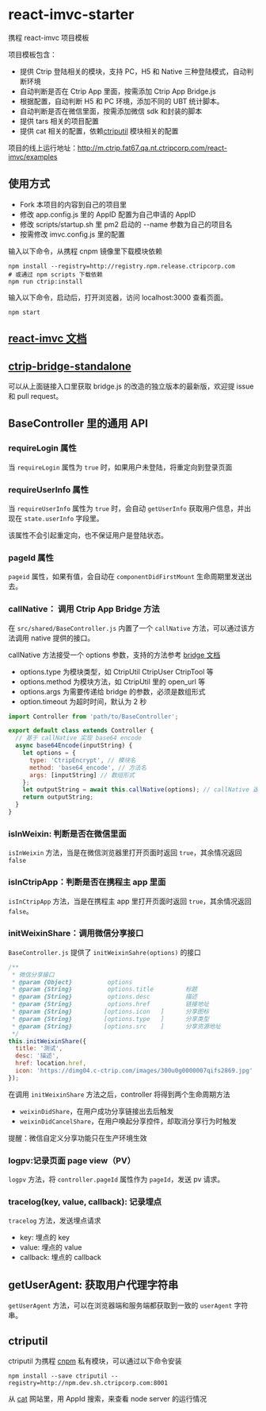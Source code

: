 # react-imvc-starter

携程 react-imvc 项目模板

项目模板包含：

- 提供 Ctrip 登陆相关的模块，支持 PC，H5 和 Native 三种登陆模式，自动判断环境
- 自动判断是否在 Ctrip App 里面，按需添加 Ctrip App Bridge.js
- 根据配置，自动判断 H5 和 PC 环境，添加不同的 UBT 统计脚本。
- 自动判断是否在微信里面，按需添加微信 sdk 和封装的脚本
- 提供 tars 相关的项目配置
- 提供 cat 相关的配置，依赖[ctriputil](http://npm.release.ctripcorp.com/package/ctriputil) 模块相关的配置

项目的线上运行地址：http://m.ctrip.fat67.qa.nt.ctripcorp.com/react-imvc/examples

## 使用方式

- Fork 本项目的内容到自己的项目里
- 修改 app.config.js 里的 AppID 配置为自己申请的 AppID
- 修改 scripts/startup.sh 里 pm2 启动的 --name 参数为自己的项目名
- 按需修改 imvc.config.js 里的配置

输入以下命令，从携程 cnpm 镜像里下载模块依赖

```shell
npm install --registry=http://registry.npm.release.ctripcorp.com
# 或通过 npm scripts 下载依赖
npm run ctrip:install
```

输入以下命令，启动后，打开浏览器，访问 localhost:3000 查看页面。

```shell
npm start
```

## [react-imvc 文档](https://github.com/Lucifier129/react-imvc)

## [ctrip-bridge-standalone](http://git.dev.sh.ctripcorp.com/yj_gu/ctrip-bridge-standalone)

可以从上面链接入口里获取 bridge.js 的改造的独立版本的最新版，欢迎提 issue 和 pull request。

## BaseController 里的通用 API

### requireLogin 属性

当 `requireLogin` 属性为 `true` 时，如果用户未登陆，将重定向到登录页面

### requireUserInfo 属性

当 `requireUserInfo` 属性为 `true` 时，会自动 `getUserInfo` 获取用户信息，并出现在 `state.userInfo` 字段里。

该属性不会引起重定向，也不保证用户是登陆状态。

### pageId 属性

`pageid` 属性，如果有值，会自动在 `componentDidFirstMount` 生命周期里发送出去。

### callNative： 调用 Ctrip App Bridge 方法

在 `src/shared/BaseController.js` 内置了一个 `callNative` 方法，可以通过该方法调用 native 提供的接口。

callNative 方法接受一个 options 参数，支持的方法参考 [bridge 文档](http://crn.site.ctripcorp.com/hapi/)

- options.type 为模块类型，如 CtripUtil CtripUser CtripTool 等
- options.method 为模块方法，如 CtripUtil 里的 open_url 等
- options.args 为需要传递给 bridge 的参数，必须是数组形式
- option.timeout 为超时时间，默认为 2 秒

```javascript
import Controller from 'path/to/BaseController';

export default class extends Controller {
  // 基于 callNative 实现 base64 encode
  async base64Encode(inputString) {
    let options = {
      type: 'CtripEncrypt', // 模块名
      method: 'base64_encode', // 方法名
      args: [inputString] // 数组形式
    };
    let outputString = await this.callNative(options); // callNative 返回 promise，可以使用 async/await 语法获取返回值
    return outputString;
  }
}
```

### isInWeixin: 判断是否在微信里面

`isInWeixin` 方法，当是在微信浏览器里打开页面时返回 `true`，其余情况返回 `false`

### isInCtripApp：判断是否在携程主 app 里面

`isInCtripApp` 方法，当是在携程主 app 里打开页面时返回 `true`，其余情况返回 `false`。

### initWeixinShare：调用微信分享接口

`BaseController.js` 提供了 `initWeixinSahre(options)` 的接口

```javascript
/**
 * 微信分享接口
 * @param {Object}          options
 * @param {String}          options.title         标题
 * @param {String}          options.desc          描述
 * @param {String}          options.href          链接地址
 * @param {String}         [options.icon   ]      分享图标
 * @param {String}         [options.type   ]      分享类型
 * @param {String}         [options.src    ]      分享资源地址
 */
this.initWeixinShare({
  title: '测试',
  desc: '描述',
  href: location.href,
  icon: 'https://dimg04.c-ctrip.com/images/300u0g0000007qifs2869.jpg'
});
```

在调用 `initWeixinShare` 方法之后，controller 将得到两个生命周期方法

- `weixinDidShare`，在用户成功分享链接出去后触发
- `weixinDidCancelShare`，在用户唤起分享控件，却取消分享行为时触发

提醒：微信自定义分享功能只在生产环境生效

### logpv:记录页面 page view（PV）

`logpv` 方法，将 `controller.pageId` 属性作为 `pageId`，发送 pv 请求。

### tracelog(key, value, callback): 记录埋点

`tracelog` 方法，发送埋点请求

- key: 埋点的 key
- value: 埋点的 value
- callback: 埋点的 callback

## getUserAgent: 获取用户代理字符串

`getUserAgent` 方法，可以在浏览器端和服务端都获取到一致的 `userAgent` 字符串。

## ctriputil

ctriputil 为携程 [cnpm](http://npm.release.ctripcorp.com/) 私有模块，可以通过以下命令安装

```shell
npm install --save ctriputil --registry=http://npm.dev.sh.ctripcorp.com:8001
```

从 [cat](http://cat.ctripcorp.com/cat/r) 网站里，用 AppId 搜索，来查看 node server 的运行情况
